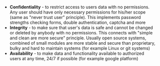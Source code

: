  * **Confidentiality** - to restrict access to users data with no permissions. Any user should have only necessary permissions for his/her scope (same as "never trust user" principle). This implements password strengths checking forms, double authentication, captcha and more
 * **Integrity** - to make sure that user's data is safe and cannot be changed or deleted by anybody with no permissions. This connects with "simple and clean are more secure" principle. Usually open source systems, combined of small modules  are more stable and secure than proprietary, bulky and hard to maintain systems (for example Linux or git systems)
 * **Availability** - to make data and functionality available to authorized users at any time, 24/7 if possible (for example google platform)


